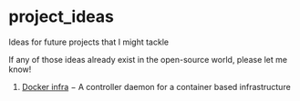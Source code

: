 # project_ideas
Ideas for future projects that I might tackle

If any of those ideas already exist in the open-source world, please let me
know!

1. [Docker infra](docker_infra.md) − A controller daemon for a container based
infrastructure
